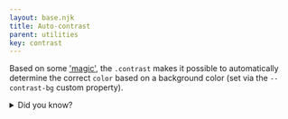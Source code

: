 ```yaml
---
layout: base.njk
title: Auto-contrast
parent: utilities
key: contrast
---
```


Based on some ['magic'](https://til.jakelazaroff.com/css/swap-between-black-and-white-text-based-on-background-color/), the `.contrast` makes it possible to automatically determine the correct `color` based on a background color (set via the `--contrast-bg` custom property).

<details class="accordion">
  <summary>Did you know?</summary>
  <p>This technique is applied to the navigation of this site!</p>
</details>
